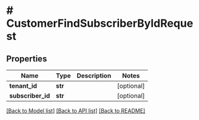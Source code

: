 # # CustomerFindSubscriberByIdRequest


## Properties 


Name | Type | Description | Notes
------------ | ------------- | ------------- | -------------
**tenant_id**| **str** |   | [optional]
**subscriber_id**| **str** |   | [optional]


[[Back to Model list]](../../README.md#models) [[Back to API list]](../../README.md#endpoints) [[Back to README]](../../README.md)

